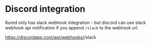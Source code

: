 # Discord integration

Kured only has slack webhook integration - but discord can use slack webhook api notification if you append `/slack` to the webhook url.

https://discordapp.com/api/webhooks/<some token>/slack
